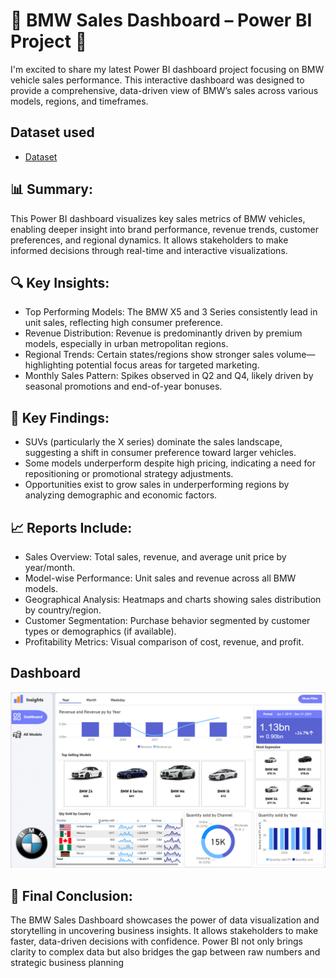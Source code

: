 # 🔷 BMW Sales Dashboard – Power BI Project 🔷
I'm excited to share my latest Power BI dashboard project focusing on BMW vehicle sales performance. This interactive dashboard was designed to provide a comprehensive, data-driven view of BMW’s sales across various models, regions, and timeframes.

## Dataset used
- <a href="https://github.com/arsh-sandhu-1/Car-sales-performance/commit/e4d5cfa14001d53098b0e8024df624e1e76cc1f4">Dataset</a>

## 📊 Summary:
This Power BI dashboard visualizes key sales metrics of BMW vehicles, enabling deeper insight into brand performance, revenue trends, customer preferences, and regional dynamics. It allows stakeholders to make informed decisions through real-time and interactive visualizations.

## 🔍 Key Insights:
- Top Performing Models: The BMW X5 and 3 Series consistently lead in unit sales, reflecting high consumer preference.
- Revenue Distribution: Revenue is predominantly driven by premium models, especially in urban metropolitan regions.
- Regional Trends: Certain states/regions show stronger sales volume—highlighting potential focus areas for targeted marketing.
-	Monthly Sales Pattern: Spikes observed in Q2 and Q4, likely driven by seasonal promotions and end-of-year bonuses.

## 📌 Key Findings:
- SUVs (particularly the X series) dominate the sales landscape, suggesting a shift in consumer preference toward larger vehicles.
- Some models underperform despite high pricing, indicating a need for repositioning or promotional strategy adjustments.
-	Opportunities exist to grow sales in underperforming regions by analyzing demographic and economic factors.

## 📈 Reports Include:
-  Sales Overview: Total sales, revenue, and average unit price by year/month.
-  Model-wise Performance: Unit sales and revenue across all BMW models.
-  Geographical Analysis: Heatmaps and charts showing sales distribution by country/region.
-  Customer Segmentation: Purchase behavior segmented by customer types or demographics (if available).
-  Profitability Metrics: Visual comparison of cost, revenue, and profit.

##	Dashboard
![Dashboard.jpg](https://github.com/arsh-sandhu-1/Car-sales-performance/blob/e4d5cfa14001d53098b0e8024df624e1e76cc1f4/Dashboard.jpg)

## 🧠 Final Conclusion:
The BMW Sales Dashboard showcases the power of data visualization and storytelling in uncovering business insights. It allows stakeholders to make faster, data-driven decisions with confidence. Power BI not only brings clarity to complex data but also bridges the gap between raw numbers and strategic business planning


